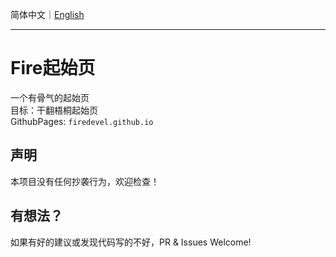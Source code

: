简体中文｜[English](https://github.com/firedevel/FireStartPage/README-English.md)

------

# Fire起始页
一个有骨气的起始页  
目标：干翻梧桐起始页  
GithubPages: `firedevel.github.io`

## 声明  
本项目没有任何抄袭行为，欢迎检查！

## 有想法？
如果有好的建议或发现代码写的不好，PR & Issues Welcome!
